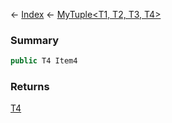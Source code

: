 ← [Index](Api-Index) ← [MyTuple<T1, T2, T3, T4>](VRage.MyTuple`4)

### Summary

```csharp
public T4 Item4
```

### Returns

[T4]()

